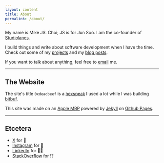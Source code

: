 ```yaml
---
layout: content
title: About
permalink: /about/
---
```


My name is Mike JS. Choi; JS is for Jun Soo. I am the co-founder of [Studiolanes](https://www.studiolanes.com).

I build things and write about software development when I have the time.
Check out some of my [projects](https://deadbeef.me/projects/) and my [blog posts](https://deadbeef.me).

If you want to talk about anything, feel free to [email](mailto:mkchoi212@gmail.com) me.

----

## The Website

The site's title `0xdeadbeef` is a [hexspeak](https://en.wikipedia.org/wiki/Hexspeak) I used a lot while I was building [bitbuf](https://github.com/mkchoi212/bitbuf).

This site was made on an [Apple MBP](https://www.apple.com/) powered by [Jekyll](https://jekyllrb.com) on [Github Pages](https://pages.github.com).

----

## Etcetera

- [X](https://www.x.com/guard_if) for 🎀
- [Instagram](https://www.instagram.com/mikejschoi/) for 📸
- [LinkedIn](https://www.linkedin.com/in/mikejschoi) for 🤝🏻
- [StackOverflow](https://stackoverflow.com/users/4064189/mike-js-choi) for ⁉️

